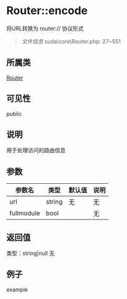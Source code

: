 # Router::encode
将URL转换为 router:// 协议形式
> *文件信息* suda\core\Router.php: 27~551
## 所属类 

[Router](../Router.md)

## 可见性

  public  
## 说明

用于处理访问的路由信息

## 参数

| 参数名 | 类型 | 默认值 | 说明 |
|--------|-----|-------|-------|
| url |  string | 无 | 无 |
| fullmodule |  bool |  | 无 |

## 返回值
类型：string|null
无

## 例子

example